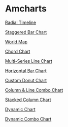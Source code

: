 # Amcharts
<a href="https://fitzpk.github.io/Repo-2/index.html">Radial Timeline</a>

<a href="https://fitzpk.github.io/Repo-2/admissionchart.html">Staggered Bar Chart</a>

<a href="https://fitzpk.github.io/Repo-2/intlmap.html">World Map</a>

<a href="https://fitzpk.github.io/Repo-2/courseconnect.html">Chord Chart</a>

<a href="https://fitzpk.github.io/Repo-2/demogs.html">Multi-Series Line Chart</a>

<a href="https://fitzpk.github.io/Repo-2/demogsDept.html">Horizontal Bar Chart</a>

<a href="https://fitzpk.github.io/Repo-2/funding.html">Custom Donut Chart</a>

<a href="https://fitzpk.github.io/Repo-2/combo.html">Column & Line Combo Chart</a>

<a href="https://fitzpk.github.io/Repo-2/stacked.html">Stacked Column Chart</a>

<a href="https://fitzpk.github.io/Repo-2/dynamic.html">Dynamic Chart</a>

<a href="https://fitzpk.github.io/Repo-2/dynamic_combo.html">Dynamic Combo Chart</a>
